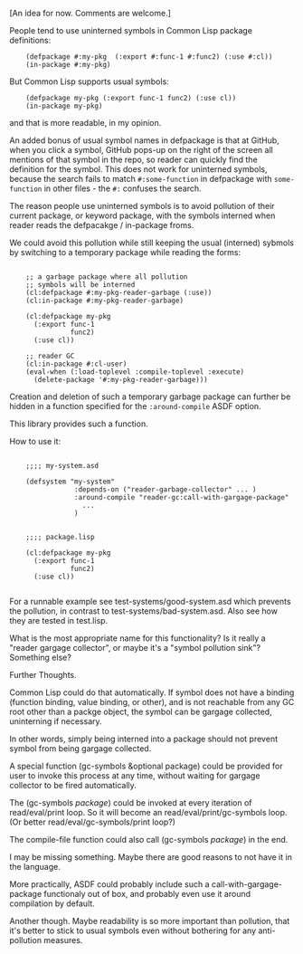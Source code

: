 [An idea for now. Comments are welcome.]

People tend to use uninterned symbols in Common Lisp package definitions:

```common-lisp
    (defpackage #:my-pkg  (:export #:func-1 #:func2) (:use #:cl))
    (in-package #:my-pkg)
```

But Common Lisp supports usual symbols:

```common-lisp
    (defpackage my-pkg (:export func-1 func2) (:use cl))
    (in-package my-pkg)
```
and that is more readable, in my opinion.

An added bonus of usual symbol names in defpackage is that at GitHub,
when you click a symbol, GitHub pops-up on the right of the screen
all mentions of that symbol in the repo, so reader can quickly find
the definition for the symbol. This does not work for uninterned
symbols, because the search fails to match `#:some-function` in defpackage
with `some-function` in other files - the `#:` confuses the search.

The reason people use uninterned symbols is to avoid pollution of their
current package, or keyword package, with the symbols interned
when reader reads the defpacakge / in-package froms.

We could avoid this pollution while still keeping the usual (interned)
sybmols by switching to a temporary package while
reading the forms:

```common-lisp

    ;; a garbage package where all pollution
    ;; symbols will be interned
    (cl:defpackage #:my-pkg-reader-garbage (:use))
    (cl:in-package #:my-pkg-reader-garbage)

    (cl:defpackage my-pkg
      (:export func-1
               func2)
      (:use cl))

    ;; reader GC
    (cl:in-package #:cl-user)
    (eval-when (:load-toplevel :compile-toplevel :execute)
      (delete-package '#:my-pkg-reader-garbage)))

```

Creation and deletion of such a temporary garbage package
can further be hidden in a function specified for the `:around-compile`
ASDF option.

This library provides such a function.

How to use it:

```common-lisp

    ;;;; my-system.asd

    (defsystem "my-system"
                :depends-on ("reader-garbage-collector" ... )
                :around-compile "reader-gc:call-with-gargage-package"
                  ...
                )


    ;;;; package.lisp

    (cl:defpackage my-pkg
      (:export func-1
               func2)
      (:use cl))


```

For a runnable example see test-systems/good-system.asd
which prevents the pollution, in contrast to test-systems/bad-system.asd.
Also see how they are tested in test.lisp.

What is the most appropriate name for this functionality?
Is it really a "reader gargage collector",
or maybe it's a "symbol pollution sink"? Something else?

Further Thoughts.

Common Lisp could do that automatically. If symbol does not have a
binding (function binding, value binding, or other), and is not
reachable from any GC root other than a packge object,
the symbol can be gargage collected, uninterning if necessary.

In other words, simply being interned into a package should
not prevent symbol from being gargage collected.

A special function (gc-symbols &optional package) could be provided
for user to invoke this process at any time, without waiting for gargage
collector to be fired automatically.

The (gc-symbols *package*) could be invoked at every iteration
of read/eval/print loop. So it will become an read/eval/print/gc-symbols loop.
(Or better read/eval/gc-symbols/print loop?)

The compile-file function could also call (gc-symbols *package*) in the end.

I may be missing something. Maybe there are good reasons to not have
it in the language.

More practically, ASDF could probably include such a call-with-gargage-package
functionaly out of box, and probably even use it around compilation
by default.

Another though. Maybe readability is so more important than pollution,
that it's better to stick to usual symbols even without bothering
for any anti-pollution measures.
